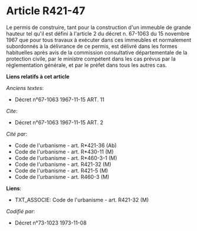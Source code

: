 # Article R421-47

Le permis de construire, tant pour la construction d'un immeuble de grande hauteur tel qu'il est défini à l'article 2 du
décret n. 67-1063 du 15 novembre 1967 que pour tous travaux à exécuter dans ces immeubles et normalement subordonnés à la
délivrance de ce permis, est délivré dans les formes habituelles après avis de la commission consultative départementale de
la protection civile, par le ministre compétent dans les cas prévus par la réglementation générale, et par le préfet dans
tous les autres cas.

**Liens relatifs à cet article**

_Anciens textes_:

  - Décret n°67-1063 1967-11-15 ART. 11

_Cite_:

  - Décret n°67-1063 1967-11-15 ART. 2

_Cité par_:

  - Code de l'urbanisme - art. R*421-36 (Ab)
  - Code de l'urbanisme - art. R*430-11 (M)
  - Code de l'urbanisme - art. R*460-3-1 (M)
  - Code de l'urbanisme - art. R421-32 (M)
  - Code de l'urbanisme - art. R421-5 (M)
  - Code de l'urbanisme - art. R460-3 (M)

**Liens**:

  - TXT_ASSOCIE: Code de l'urbanisme - art. R421-32 (M)

_Codifié par_:

  - Décret n°73-1023 1973-11-08
